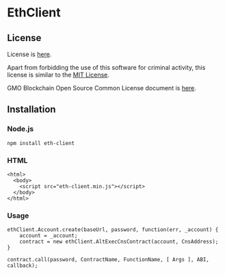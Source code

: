 EthClient
==================================================

License
--------------------------------------
License is [here](./LICENSE.txt).

Apart from forbidding the use of this software for criminal activity, this license is similar to the [MIT License](https://opensource.org/licenses/mit-license.php).

GMO Blockchain Open Source Common License document is [here](https://guide.blockchain.z.com/docs/oss/license/).

Installation
--------------------------------------
### Node.js
`npm install eth-client`

### HTML
    <html>
      <body>
        <script src="eth-client.min.js"></script>
      </body>
    </html>

### Usage
    ethClient.Account.create(baseUrl, password, function(err, _account) {
        account = _account;
        contract = new ethClient.AltExecCnsContract(account, CnsAddress);
    }

    contract.call(password, ContractName, FunctionName, [ Args ], ABI, callback);
